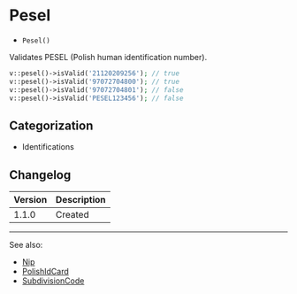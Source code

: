 # Pesel

- `Pesel()`

Validates PESEL (Polish human identification number).

```php
v::pesel()->isValid('21120209256'); // true
v::pesel()->isValid('97072704800'); // true
v::pesel()->isValid('97072704801'); // false
v::pesel()->isValid('PESEL123456'); // false
```

## Categorization

- Identifications

## Changelog

Version | Description
--------|-------------
  1.1.0 | Created

***
See also:

- [Nip](Nip.md)
- [PolishIdCard](PolishIdCard.md)
- [SubdivisionCode](SubdivisionCode.md)
